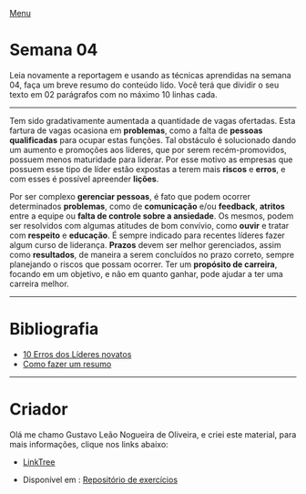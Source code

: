[Menu](../README.md)

# Semana 04

Leia novamente a reportagem e usando as técnicas aprendidas na semana 04, faça um breve resumo do conteúdo lido. Você terá que dividir o seu texto em 02 parágrafos com no máximo 10 linhas cada.  

---

Tem sido gradativamente aumentada a quantidade de vagas ofertadas. Esta fartura de vagas ocasiona em **problemas**, como a falta de **pessoas qualificadas** para ocupar estas funções. Tal obstáculo é solucionado dando  um aumento e promoções aos líderes, que por serem recém-promovidos, possuem menos maturidade para liderar. Por esse motivo as empresas que possuem esse tipo de líder estão expostas a terem mais **riscos** e **erros**, e com esses é possível apreender **lições**. 

Por ser complexo **gerenciar pessoas**, é fato que podem ocorrer determinados **problemas**, como de **comunicação** e/ou **feedback**, **atritos** entre a equipe ou **falta de controle sobre a ansiedade**. Os mesmos, podem ser resolvidos com algumas atitudes de bom convívio, como **ouvir** e tratar com  **respeito** e **educação**. É sempre indicado para recentes líderes fazer algum curso de liderança. **Prazos** devem ser melhor gerenciados, assim como **resultados**, de maneira a serem concluídos no prazo correto, sempre planejando o riscos que possam ocorrer. Ter um **propósito de carreira**, focando em um objetivo, e não em quanto ganhar, pode ajudar a  ter uma carreira melhor.

 

---

# Bibliografia

* [10 Erros dos Líderes novatos](https://exame.com/carreira/10-erros-dos-lideres-novatos/)
* [Como fazer um resumo](http://comunicare2009.blogspot.com/2009/05/como-fazer-um-resumo.html)

---

# Criador

Olá me chamo Gustavo Leão Nogueira de Oliveira, e criei este material, para mais informações, clique nos links abaixo:

* [LinkTree](https://www.linktree.com.br/gusleaooliveira)


* Disponível em : [Repositório de exercícios](https://gusleaooliveira.github.io/posts/)


